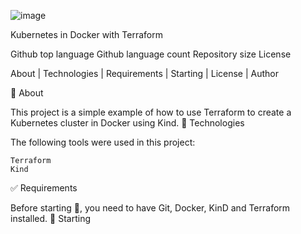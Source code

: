 ![image](https://user-images.githubusercontent.com/23049337/221374962-49c2c2e2-3ef6-4b6e-808f-1962cb23e130.png)

 
Kubernetes in Docker with Terraform

Github top language Github language count Repository size License

About   |   Technologies   |   Requirements   |   Starting   |   License   |   Author

🎯 About

This project is a simple example of how to use Terraform to create a Kubernetes cluster in Docker using Kind.
🚀 Technologies

The following tools were used in this project:

    Terraform
    Kind

✅ Requirements

Before starting 🏁, you need to have Git, Docker, KinD and Terraform installed.
🏁 Starting
